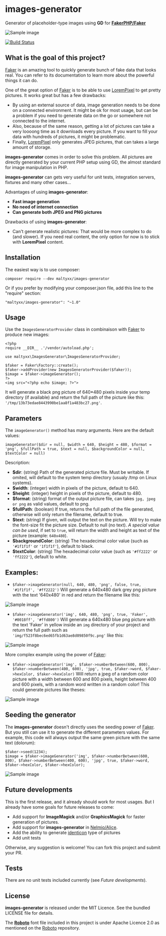 # images-generator

Generator of placeholder-type images using **GD** for **[FakerPHP/Faker](https://github.com/FakerPHP/Faker)**

![Sample image](https://cloud.githubusercontent.com/assets/3966713/10469009/a205715e-7202-11e5-8603-cdcf2191c5e1.png)

[![Build Status](https://travis-ci.org/bruceheller/images-generator.svg?branch=master)](https://travis-ci.org/bruceheller/images-generator)

## What is the goal of this project?

[Faker](https://github.com/FakerPHP/Faker) is an amazing tool to quickly generate bunch of fake data that looks real. You can refer to its documentation to learn more about the powerful things it can do.

One of the great option of [Faker](https://github.com/FakerPHP/Faker) is to be able to use [LoremPixel](http://lorempixel.com/) to get pretty pictures. It works great but has a few drawbacks:

 - By using an external source of data, image generation needs to be done on a connected environment. It might be ok for most usage, but can be a problem if you need to generate data on the go or somewhere not connected to the internet.
 - Also, because of the same reason, getting a lot of pictures can take a very loooong time as it downloads every picture. If you want to fill your data with hundreds of pictures, it might be problematic.
 - Finally, [LoremPixel](http://lorempixel.com/) only generates JPEG pictures, that can takes a large amount of storage.

**images-generator** comes in order to solve this problem. All pictures are directly generated by your current PHP setup using GD,  the almost standard for image manipulation in PHP.

**images-generator** can gets very useful for unit tests, integration servers, fixtures and many other cases...

Advantages of using **images-generator**:

 - **Fast image generation**
 - **No need of internet connection**
 - **Can generate both JPEG and PNG pictures**

Drawbacks of using **images-generator**:

 - Can't generate realistic pictures: That would be more complex to do (and slower). If you need real content, the only option for now is to stick with **LoremPixel** content.

## Installation

The easiest way is to use composer:

    composer require --dev maltyxx/images-generator

Or if you prefer by modifying your composer.json file, add this line to the "require" section:

    "maltyxx/images-generator": "~1.0"

## Usage

Use the `ImagesGeneratorProvider` class in combinaison with [Faker](https://github.com/FakerPHP/Faker) to produce new images:

    <?php
    require __DIR__ .'/vendor/autoload.php';
    
    use maltyxx\ImagesGenerator\ImagesGeneratorProvider;

    $faker = Faker\Factory::create();
    $faker->addProvider(new ImagesGeneratorProvider($faker));
    $image = $faker->imageGenerator();
    ?>
    <img src="<?php echo $image; ?>">
It will generate a black png picture of 640*480 pixels inside your temp directory (if available) and return the full path of the picture like this: `'/tmp/13b73edae8443990be1aa8f1a483bc27.png'`.

## Parameters

The `imageGenerator()` method has many arguments. Here are the default values:

    imageGenerator($dir = null, $width = 640, $height = 480, $format = 'png', $fullPath = true, $text = null, $backgroundColor = null, $textColor = null)

Description:

 - **$dir**: (string) Path of the generated picture file. Must be writable. If omited, will default to the system temp directory (usualy /tmp on Linux systems).
 - **$width**: (integer) width in pixels of the picture, default to 640.
 - **$height**: (integer) height in pixels of the picture, default to 480.
 - **$format**: (string) format of the output picture file, can takes `jpg, jpeg or png` as valid values, default to png.
 - **$fullPath**: (boolean) If true, returns the full path of the file generated, otherwise will only return the filename, default to true.
 - **$text**: (string) If given, will output the text on the picture. Will try to make the font-size fit the picture size. Default to null (no text). *A special value can be used*, if set to `true`, will return the width and height as text of the picture (example: `640x480`).
 - **$backgroundColor**: (string) The hexadecimal color value (such as `'#1f1f1f'` or `'1f1f1f'`), default to black.
 - **$textColor**: (string) The hexadecimal color value (such as `'#ff2222'` or `'ff2222'`), default to white.

## Examples:

 - `$faker->imageGenerator(null, 640, 480, 'png', false, true, '#1f1f1f', '#ff2222')`
Will generate a 640x480 dark grey png picture with the text '640x480' in red and return the filename like this:

![Sample image](https://cloud.githubusercontent.com/assets/3966713/10468673/9a8dfe70-7200-11e5-814d-b82c852f520d.png)
 - `$faker->imageGenerator('img', 640, 480, 'png', true, 'Faker', '#0018ff', '#ffd800')`
Will generate a 640x480 blue png picture with the text 'Faker' in yellow inside an `img` directory of your project and return the full path such as `'img/f523f8bec6ed65fb1d63ae8d09850f9c.png'` like this:

![Sample image](https://cloud.githubusercontent.com/assets/3966713/10468752/12c05ce4-7201-11e5-8829-e58bb16e4262.png)

More complex example using the power of [Faker](https://github.com/FakerPHP/Faker):

 - `$faker->imageGenerator('img', $faker->numberBetween(600, 800), $faker->numberBetween(400, 600), 'jpg', true, $faker->word, $faker->hexColor, $faker->hexColor)`
Will return a jpeg of a random color picture with a width between 600 and 800 pixels, height between 400 and 600 pixels, with a random word written in a random color! This could generate pictures like theses:

![Sample image](https://cloud.githubusercontent.com/assets/3966713/10468916/143a28ec-7202-11e5-8afd-95a6b80096ac.png)

## Seeding the generator

The **images-generator** doesn't directly uses the seeding power of [Faker](https://github.com/FakerPHP/Faker). But you still can use it to generate the different parameters values. For example, this code will always output the same green picture with the same text (dolorum):

    $faker->seed(1234);
    $image = $faker->imageGenerator('img', $faker->numberBetween(600, 800), $faker->numberBetween(400, 600), 'jpg', true, $faker->word, $faker->hexColor, $faker->hexColor);

![Sample image](https://cloud.githubusercontent.com/assets/3966713/10468926/34711e2c-7202-11e5-9583-cd125a2ec9bf.png)

## Future developments

This is the first release, and it already should work for most usages. But I already have some goals for future releases to come:

 - Add support for **ImageMagick** and/or **GraphicsMagick** for faster generation of pictures.
 - Add support for **images-generator** in [Nelmio/Alice](https://github.com/nelmio/alice).
 - Add the ability to generate [identicon](https://en.wikipedia.org/wiki/Identicon) type of pictures
 - Add unit tests

Otherwise, any suggestion is welcome! You can fork this project and submit your PR.

## Tests

There are no unit tests included currently (see *Future developments*).

## License

**images-generator** is released under the MIT Licence. See the bundled LICENSE file for details.

The **[Roboto](https://github.com/google/roboto)** font file included in this project is under Apache Licence 2.0 as mentioned on the [Roboto](https://github.com/google/roboto) repository.